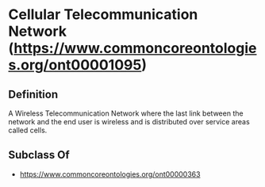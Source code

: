 # Cellular Telecommunication Network (https://www.commoncoreontologies.org/ont00001095)

## Definition
A Wireless Telecommunication Network where the last link between the network and the end user is wireless and is distributed over service areas called cells.

## Subclass Of
- https://www.commoncoreontologies.org/ont00000363

